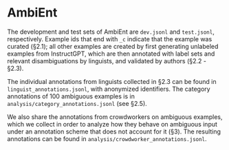 # AmbiEnt
The development and test sets of AmbiEnt are `dev.jsonl` and `test.jsonl`, respectively. Example ids that end with `_c` indicate that the example was curated (§2.1); all other examples are created by first generating unlabeled examples from InstructGPT, which are then annotated with label sets and relevant disambiguations by linguists, and validated by authors (§2.2 - §2.3).

The individual annotations from linguists collected in §2.3 can be found in `linguist_annotations.jsonl`, with anonymized identifiers. The category annotations of 100 ambiguous examples is in `analysis/category_annotations.jsonl` (see §2.5).

We also share the annotations from crowdworkers on ambiguous examples, which we collect in order to analyze how they behave on ambiguous input under an annotation scheme that does not account for it (§3). The resulting annotations can be found in `analysis/crowdworker_annotations.jsonl`.